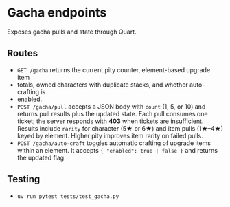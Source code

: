 # Gacha endpoints

Exposes gacha pulls and state through Quart.

## Routes
- `GET /gacha` returns the current pity counter, element-based upgrade item
-  totals, owned characters with duplicate stacks, and whether auto-crafting is
-  enabled.
- `POST /gacha/pull` accepts a JSON body with `count` (1, 5, or 10) and returns
  pull results plus the updated state. Each pull consumes one ticket; the server
  responds with **403** when tickets are insufficient. Results include `rarity`
  for character (5★ or 6★) and item pulls (1★–4★) keyed by element. Higher pity
  improves item rarity on failed pulls.
- `POST /gacha/auto-craft` toggles automatic crafting of upgrade items within an
  element. It accepts `{ "enabled": true | false }` and returns the updated
  flag.

## Testing
- `uv run pytest tests/test_gacha.py`
